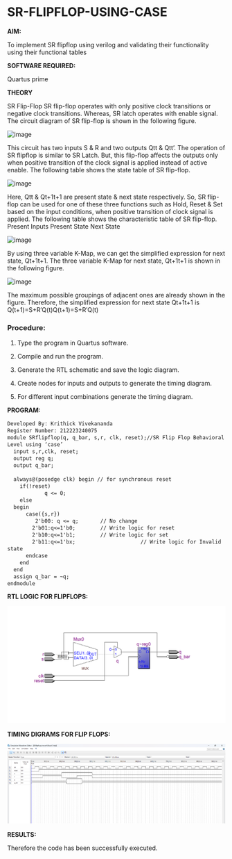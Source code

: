 # SR-FLIPFLOP-USING-CASE

**AIM:**

To implement  SR flipflop using verilog and validating their functionality using their functional tables

**SOFTWARE REQUIRED:**

Quartus prime

**THEORY**

SR Flip-Flop SR flip-flop operates with only positive clock transitions or negative clock transitions. Whereas, SR latch operates with enable signal. The circuit diagram of SR flip-flop is shown in the following figure.

![image](https://github.com/naavaneetha/SR-FLIPFLOP-USING-CASE/assets/154305477/0f710028-ad52-4d3e-9276-8714cf023a25)

 
This circuit has two inputs S & R and two outputs Qtt & Qtt’. The operation of SR flipflop is similar to SR Latch. But, this flip-flop affects the outputs only when positive transition of the clock signal is applied instead of active enable. The following table shows the state table of SR flip-flop.

![image](https://github.com/naavaneetha/SR-FLIPFLOP-USING-CASE/assets/154305477/dabfc4f4-87e3-4cbc-9472-f89ee1b5ed30)

 
Here, Qtt & Qt+1t+1 are present state & next state respectively. So, SR flip-flop can be used for one of these three functions such as Hold, Reset & Set based on the input conditions, when positive transition of clock signal is applied. The following table shows the characteristic table of SR flip-flop. Present Inputs Present State Next State

![image](https://github.com/naavaneetha/SR-FLIPFLOP-USING-CASE/assets/154305477/dd90d16c-aec5-4290-a586-e2346b1e9eb5)

 
By using three variable K-Map, we can get the simplified expression for next state, Qt+1t+1. The three variable K-Map for next state, Qt+1t+1 is shown in the following figure.

![image](https://github.com/naavaneetha/SR-FLIPFLOP-USING-CASE/assets/154305477/473efad6-d70b-4ca7-aeb7-898bbfca319f)

 
The maximum possible groupings of adjacent ones are already shown in the figure. Therefore, the simplified expression for next state Qt+1t+1 is Q(t+1)=S+R′Q(t)Q(t+1)=S+R′Q(t)

### Procedure:
1. Type the program in Quartus software.

2. Compile and run the program.

3. Generate the RTL schematic and save the logic diagram.

4. Create nodes for inputs and outputs to generate the timing diagram.

5. For different input combinations generate the timing diagram.


**PROGRAM:**
```
Developed By: Krithick Vivekananda
Register Number: 212223240075
module SRflipflop(q, q_bar, s,r, clk, reset);//SR Flip Flop Behavioral Level using ‘case’ 
  input s,r,clk, reset;
  output reg q;
  output q_bar;
 
  always@(posedge clk) begin // for synchronous reset
    if(!reset)       
			q <= 0;
    else 
  begin
      case({s,r})       
	     2'b00: q <= q;		  // No change
        2'b01:q<=1'b0;		  // Write logic for reset
        2'b10:q<=1'b1;		  // Write logic for set
        2'b11:q<=1'bx;                     // Write logic for Invalid state
      endcase
    end
  end
  assign q_bar = ~q;
endmodule
```

**RTL LOGIC FOR FLIPFLOPS:** 

![alt text](<Screenshot 2024-04-16 135347.png>)

**TIMING DIGRAMS FOR FLIP FLOPS:**

![alt text](<Screenshot 2024-04-16 135315.png>)

**RESULTS:**

Therefore the code has been successfully executed.

